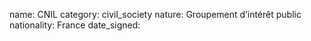 name: CNIL
category: civil_society
nature:  Groupement d’intérêt public
nationality: France
date_signed:
    